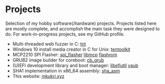 <!--GEN_META
GEN_TITLE=Projects
GEN_DESCRIPTION=Projects
GEN_KEYWORDS=
GEN_AUTHOR=Máté Kukri
GEN_COPYRIGHT=Copyright (C) Máté Kukri, 2020
-->
# Projects

Selection of my hobby software(/hardware) projects. Projects listed here
are mostly complete, and accomplish the main task they were designed to do.
For work-in-progress projects, see my GitHub profile.

* Multi-threaded web fuzzer in C:
	<a href="https://github.com/kukrimate/tnt">tnt</a>
* Windows 10 install media creator in C for Unix:
	<a href="https://github.com/kukrimate/tentoolkit">tentoolkit</a>
* MCP2210 SPI Flasher:
	<a href="https://github.com/kukrimate/spi_flasher">spi_flasher</a>
	<a href="https://github.com/kukrimate/libmcp">libmcp</a>
	<a href="https://github.com/kukrimate/flashrom">flashrom</a>
* GRUB2 image builder for coreboot:
	<a href="https://github.com/kukrimate/cb_grub">cb_grub</a>
* (U)EFI development library and boot manager:
	<a href="https://github.com/kukrimate/libefiutil">libefiutil</a>
	<a href="https://github.com/kukrimate/yaub">yaub</a>
* SHA1 implementation in x86\_64 assembly:
	<a href="https://github.com/kukrimate/sha_asm">sha\_asm</a>
* This website:
	<a href="https://github.com/kukrimate/mkukri.xyz">mkukri.xyz</a>
